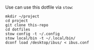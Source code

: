 Use can use this dotfile via `stow`:
```
mkdir ~/project
cd project
git clone this-repo
cd dotfiles
stow config -t ~/.config
stow local/bin -t ~/.local/bin/
dconf load /desktop/ibus/ < ibus.conf
```
